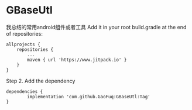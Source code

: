 # GBaseUtl
我总结的常用android组件或者工具
Add it in your root build.gradle at the end of repositories:

	allprojects {
		repositories {
			...
			maven { url 'https://www.jitpack.io' }
		}
	}
Step 2. Add the dependency

	dependencies {
	        implementation 'com.github.GaoFuq:GBaseUtl:Tag'
	}
